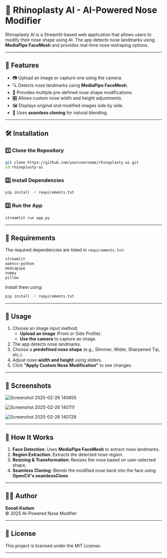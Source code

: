 
# 👃 Rhinoplasty AI - AI-Powered Nose Modifier

Rhinoplasty AI is a Streamlit-based web application that allows users to modify their nose shape using AI. The app detects nose landmarks using **MediaPipe FaceMesh** and provides real-time nose reshaping options.

---

## 🚀 Features

- 📷 Upload an image or capture one using the camera.
- 🔍 Detects nose landmarks using **MediaPipe FaceMesh**.
- 🎨 Provides multiple pre-defined nose shape modifications.
- 🎛️ Allows custom nose width and height adjustments.
- 🖼️ Displays original and modified images side by side.
- 🌟 Uses **seamless cloning** for natural blending.

---

## 🛠️ Installation

### 1️⃣ Clone the Repository  
```bash
git clone https://github.com/yourusername/rhinoplasty-ai.git
cd rhinoplasty-ai
```

### 2️⃣ Install Dependencies  
```bash
pip install -r requirements.txt
```

### 3️⃣ Run the App  
```bash
streamlit run app.py
```

---

## 📜 Requirements  

The required dependencies are listed in `requirements.txt`:

```txt
streamlit
opencv-python
mediapipe
numpy
pillow
```

Install them using:  
```bash
pip install -r requirements.txt
```

---

## 🎨 Usage

1. Choose an image input method:
   - **Upload an image** (Front or Side Profile).
   - **Use the camera** to capture an image.
2. The app detects nose landmarks.
3. Choose a **predefined nose shape** (e.g., Slimmer, Wider, Sharpened Tip, etc.).
4. Adjust nose **width and height** using sliders.
5. Click **"Apply Custom Nose Modification"** to see changes.

---

## 📸 Screenshots


![Screenshot 2025-02-26 140655](https://github.com/user-attachments/assets/40b208b5-f645-4830-908b-1a831b78ccd7)

![Screenshot 2025-02-26 140711](https://github.com/user-attachments/assets/890c1cae-90bc-41c1-b5f9-ebb8deba17b7)

![Screenshot 2025-02-26 140728](https://github.com/user-attachments/assets/2ae97111-ab29-46e2-ab86-81a6e5c4ceb7)



---

## 🤖 How It Works

1. **Face Detection**: Uses **MediaPipe FaceMesh** to extract nose landmarks.
2. **Region Extraction**: Extracts the detected nose region.
3. **Resizing & Transformation**: Resizes the nose based on user-selected shape.
4. **Seamless Cloning**: Blends the modified nose back into the face using **OpenCV's seamlessClone**.

---


## 👨‍💻 Author  

**Sonali Kadam**  
© 2025 AI-Powered Nose Modifier

---

## 📜 License  

This project is licensed under the MIT License.

---
```
